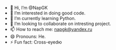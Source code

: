 - 👋 Hi, I’m @NapGK
- 👀 I’m interested in doing good code.
- 🌱 I’m currently learning Python.
- 💞️ I’m looking to collaborate on intresting project.
- 📫 How to reach me: napgk@yandex.ru
- 😄 Pronouns: He.
- ⚡ Fun fact: Сross-eyedю

<!---
NapGK/NapGK is a ✨ special ✨ repository because its `README.md` (this file) appears on your GitHub profile.
You can click the Preview link to take a look at your changes.
--->
